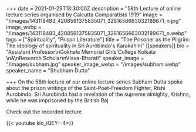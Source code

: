 +++
date = 2021-01-29T18:30:00Z
description = "58th Lecture of online lecture series organised by Calcutta Comparatists 1919"
image = "/images/143118483_4208591375835071_3261656663032189671_n.jpg"
image_webp = "/images/143118483_4208591375835071_3261656663032189671_n.webp"
tags = ["Spirituality", "Prison Literature"]
title = "The Prisoner as the Pilgrim: The ideology of spirituality in Sri Aurobindo's Karakahini"
[[speakers]]
bio = "Assistant Professor\nGokhale Memorial Girls'College Kolkata \n&\nResearch Scholar\nVisva-Bharati"
speaker_image = "/images/subham.jpg"
speaker_image_webp = "/images/subham.webp"
speaker_name = "Shubham Dutta"

+++
On the 58th lecture of our online lecture series Subham Dutta spoke about the prison writings of the Saint-Poet-Freedom Fighter, Rishi Aurobindo. Sri Aurobindo had a revelation of the supreme almighty, Krishna, while he was imprisoned by the British Raj

Check out the recorded lecture

{{< youtube klo_iQEY--4>}}